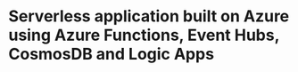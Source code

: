 # Serverless application built on Azure using Azure Functions, Event Hubs, CosmosDB and Logic Apps 
